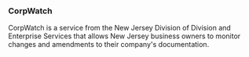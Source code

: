 ### CorpWatch

CorpWatch is a service from the New Jersey Division of Division and Enterprise Services that allows New Jersey business owners to monitor changes and amendments to their company's documentation.
